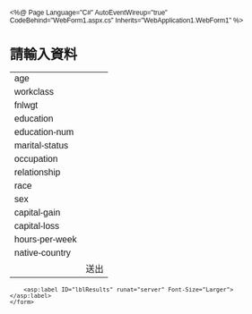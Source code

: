 <%@ Page Language="C#" AutoEventWireup="true" CodeBehind="WebForm1.aspx.cs" Inherits="WebApplication1.WebForm1" %>

<!DOCTYPE html>

<html xmlns="http://www.w3.org/1999/xhtml">
<head runat="server">
<meta http-equiv="Content-Type" content="text/html; charset=utf-8"/>
    <title>azureML範例test</title>
    <style>
        body{font-family: Arial; font-size:12px;}
    </style>
</head>
<body>
    <form id="form1" runat="server">
        <div>
            <h1>請輸入資料</h1>
        </div>
        <table>
            <tr>
                <td>age</td>
                <td>
                    <asp:TextBox ID="TextBox1" runat="server"></asp:TextBox></td>
            </tr>
            <tr>
                <td>workclass</td>
                <td>
                    <asp:TextBox ID="TextBox2" runat="server"></asp:TextBox></td>
            </tr>
            <tr>
                <td>fnlwgt</td>
                <td>
                    <asp:TextBox ID="TextBox3" runat="server"></asp:TextBox></td>
            </tr>
            <tr>
                <td>education</td>
                <td>
                    <asp:TextBox ID="TextBox4" runat="server"></asp:TextBox></td>
            </tr>
            <tr>
                <td>education-num</td>
                <td>
                    <asp:TextBox ID="TextBox5" runat="server"></asp:TextBox></td>
            </tr>
            <tr>
                <td>marital-status</td>
                <td>
                    <asp:TextBox ID="TextBox6" runat="server"></asp:TextBox></td>
            </tr>
            <tr>
                <td>occupation</td>
                <td>
                    <asp:TextBox ID="TextBox7" runat="server"></asp:TextBox></td>
            </tr>
            <tr>
                <td>relationship</td>
                <td>
                    <asp:TextBox ID="TextBox8" runat="server"></asp:TextBox></td>
            </tr>
            <tr>
                <td>race</td>
                <td>
                    <asp:TextBox ID="TextBox9" runat="server"></asp:TextBox></td>
            </tr>
            <tr>
                <td>sex</td>
                <td>
                    <asp:TextBox ID="TextBox10" runat="server"></asp:TextBox></td>
            </tr>
            <tr>
                <td>capital-gain</td>
                <td>
                    <asp:TextBox ID="TextBox11" runat="server"></asp:TextBox></td>
            </tr>
            <tr>
                <td>capital-loss</td>
                <td>
                    <asp:TextBox ID="TextBox12" runat="server"></asp:TextBox></td>
            </tr>
            <tr>
                <td>hours-per-week</td>
                <td>
                    <asp:TextBox ID="TextBox13" runat="server"></asp:TextBox></td>
            </tr>
            <tr>
                <td>native-country</td>
                <td>
                    <asp:TextBox ID="TextBox14" runat="server"></asp:TextBox></td>
            </tr>
            <tr>
                <td></td>
                <td>
                    <asp:LinkButton ID="LinkButton1" runat="server" OnClick="LinkButton1_Click">送出</asp:LinkButton>
                </td>
            </tr>
        </table>
        
        <asp:label ID="lblResults" runat="server" Font-Size="Larger"></asp:label>
    </form>
</body>
</html>

